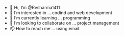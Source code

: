 - 👋 Hi, I’m @Rvsharma1411
- 👀 I’m interested in ... codind and web development
- 🌱 I’m currently learning ... programming
- 💞️ I’m looking to collaborate on ... project management
- 📫 How to reach me ... using email

<!---
Rvsharma1411/Rvsharma1411 is a ✨ special ✨ repository because its `README.md` (this file) appears on your GitHub profile.
You can click the Preview link to take a look at your changes.
--->
